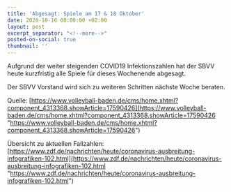 ```yaml
---
title: 'Abgesagt: Spiele am 17 & 18 Oktober'
date: 2020-10-16 00:00:00 +02:00
layout: post
excerpt_separator: "<!--more-->"
posted-on-social: true
thumbnail: ''
---
```


Aufgrund der weiter steigenden COVID19 Infektionszahlen hat der SBVV heute kurzfristig alle Spiele für dieses Wochenende abgesagt.

Der SBVV Vorstand wird sich zu weiteren Schritten nächste Woche beraten.

Quelle: [https://www.volleyball-baden.de/cms/home.xhtml?component_4313368.showArticle=17590426](https://www.volleyball-baden.de/cms/home.xhtml?component_4313368.showArticle=17590426 "https://www.volleyball-baden.de/cms/home.xhtml?component_4313368.showArticle=17590426")

Übersicht zu aktuellen Fallzahlen: [https://www.zdf.de/nachrichten/heute/coronavirus-ausbreitung-infografiken-102.html](https://www.zdf.de/nachrichten/heute/coronavirus-ausbreitung-infografiken-102.html "https://www.zdf.de/nachrichten/heute/coronavirus-ausbreitung-infografiken-102.html")